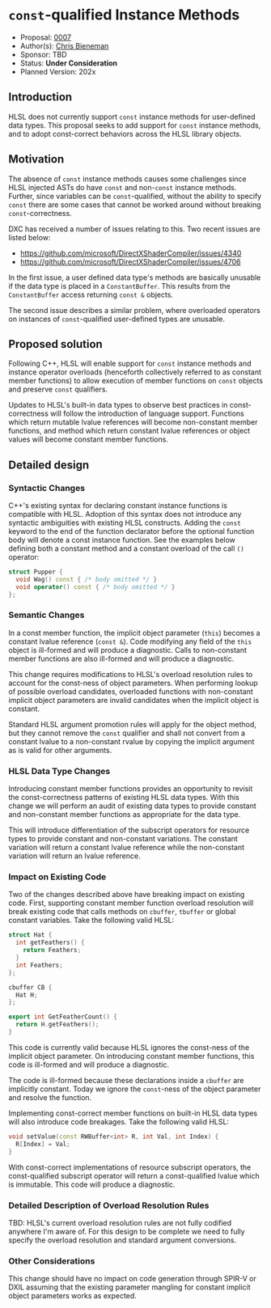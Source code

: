 # `const`-qualified Instance Methods

* Proposal: [0007](0007-const-instance-methods.md)
* Author(s): [Chris Bieneman](https://github.com/llvm-beanz)
* Sponsor: TBD
* Status: **Under Consideration**
* Planned Version: 202x

## Introduction

HLSL does not currently support `const` instance methods for user-defined data
types. This proposal seeks to add support for `const` instance methods, and to
adopt const-correct behaviors across the HLSL library objects.

## Motivation

The absence of `const` instance methods causes some challenges since HLSL
injected ASTs do have `const` and non-`const` instance methods. Further, since
variables can be `const`-qualified, without the ability to specify `const` there
are some cases that cannot be worked around without breaking
`const`-correctness.

DXC has received a number of issues relating to this. Two recent issues are
listed below:

* https://github.com/microsoft/DirectXShaderCompiler/issues/4340
* https://github.com/microsoft/DirectXShaderCompiler/issues/4706

In the first issue, a user defined data type's methods are basically unusable if
the data type is placed in a `ConstantBuffer`. This results from the
`ConstantBuffer` access returning `const &` objects.

The second issue describes a similar problem, where overloaded operators on
instances of `const`-qualified user-defined types are unusable.

## Proposed solution

Following C++, HLSL will enable support for `const` instance methods and
instance operator overloads (henceforth collectively referred to as constant
member functions) to allow execution of member functions on `const` objects and
preserve `const` qualifiers.

Updates to HLSL's built-in data types to observe best practices in
const-correctness will follow the introduction of language support. Functions
which return mutable lvalue references will become non-constant member
functions, and method which return constant lvalue references or object values
will become constant member functions.

## Detailed design
### Syntactic Changes

C++'s existing syntax for declaring constant instance functions is compatible
with HLSL. Adoption of this syntax does not introduce any syntactic ambiguities
with existing HLSL constructs. Adding the `const` keyword to the end of the
function declarator before the optional function body will denote a const
instance function. See the examples below defining both a constant method and a
constant overload of the call `()` operator:

```c++
struct Pupper {
  void Wag() const { /* body omitted */ }
  void operator() const { /* body omitted */ }
};
```

### Semantic Changes

In a const member function, the implicit object parameter (`this`) becomes a
constant lvalue reference (`const &`). Code modifying any field of the `this`
object is ill-formed and will produce a diagnostic. Calls to non-constant member
functions are also ill-formed and will produce a diagnostic.

This change requires modifications to HLSL's overload resolution rules to
account for the const-ness of object parameters. When performing lookup of
possible overload candidates, overloaded functions with non-constant implicit
object parameters are invalid candidates when the implicit object is constant.

Standard HLSL argument promotion rules will apply for the object method, but
they cannot remove the `const` qualifier and shall not convert from a constant
lvalue to a non-constant rvalue by copying the implicit argument as is valid for
other arguments.

### HLSL Data Type Changes

Introducing constant member functions provides an opportunity to revisit the
const-correctness patterns of existing HLSL data types. With this change we will
perform an audit of existing data types to provide constant and non-constant
member functions as appropriate for the data type.

This will introduce differentiation of the subscript operators for resource
types to provide constant and non-constant variations. The constant variation
will return a constant lvalue reference while the non-constant variation will
return an lvalue reference.

### Impact on Existing Code

Two of the changes described above have breaking impact on existing code. First,
supporting constant member function overload resolution will break existing code
that calls methods on `cbuffer`, `tbuffer` or global constant variables. Take
the following valid HLSL:

```c++
struct Hat {
  int getFeathers() {
    return Feathers;
  }
  int Feathers;
};

cbuffer CB {
  Hat H;
};

export int GetFeatherCount() {
  return H.getFeathers();
}
```

This code is currently valid because HLSL ignores the const-ness of the implicit
object parameter. On introducing constant member functions, this code is
ill-formed and will produce a diagnostic.

The code is ill-formed because these declarations inside a `cbuffer` are
implicitly constant. Today we ignore the `const`-ness of the object parameter
and resolve the function.

Implementing const-correct member functions on built-in HLSL data types will
also introduce code breakages. Take the following valid HLSL:

```c++
void setValue(const RWBuffer<int> R, int Val, int Index) {
  R[Index] = Val;
}
```

With const-correct implementations of resource subscript operators, the
const-qualified subscript operator will return a const-qualified lvalue which
is immutable. This code will produce a diagnostic.

### Detailed Description of Overload Resolution Rules

TBD: HLSL's current overload resolution rules are not fully codified anywhere
I'm aware of. For this design to be complete we need to fully specify the
overload resolution and standard argument conversions.

### Other Considerations

This change should have no impact on code generation through SPIR-V or DXIL
assuming that the existing parameter mangling for constant implicit object
parameters works as expected.
